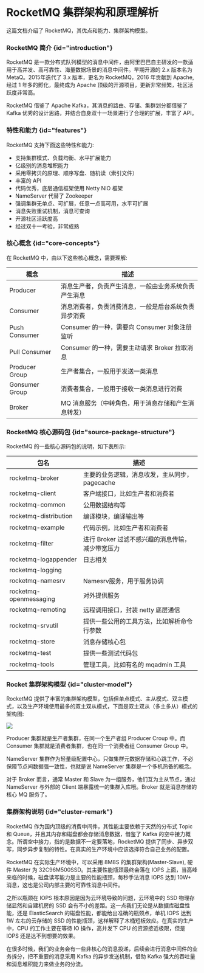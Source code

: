 # RocketMQ 集群架构和原理解析 

这篇文档介绍了 RocketMQ，其优点和能力、集群架构模型。

### RocketMQ 简介 {id="introduction"}

RocketMQ 是一款分布式队列模型的消息中间件，由阿里巴巴自主研发的一款适用于高并发、高可靠性、海量数据场景的消息中间件。早期开源的 2.x 版本名为 MetaQ。2015年迭代了 3.x 版本，更名为 RocketMQ，2016 年贡献到 Apache, 经过 1 年多的孵化，最终成为 Apache 顶级的开源项目，更新非常频繁，社区活跃度非常高。

RocketMQ 借鉴了 Apache Kafka，其消息的路由、存储、集群划分都借鉴了 Kafka 优秀的设计思路，并结合自身双十一场景进行了合理的扩展，丰富了 API。

### 特性和能力 {id="features"}

RocketMQ 支持下面这些特性和能力:

- 支持集群模式、负载均衡、水平扩展能力
- 亿级别的消息堆积能力
- 采用零拷贝的原理、顺序写盘、随机读（索引文件）
- 丰富的 API
- 代码优秀，底层通信框架使用 Netty NIO 框架
- NameServer 代替了 Zookeeper
- 强调集群无单点、可扩展，任意一点高可用，水平可扩展
- 消息失败重试机制，消息可查询
- 开源社区活跃度高
- 经过双十一考验，非常成熟

### 核心概念 {id="core-concepts"}

在 RocketMQ 中，由以下这些核心概念，需要理解:

| 概念             | 描述                               |
|----------------|----------------------------------|
| Producer       | 消息生产者，负责产生消息，一般由业务系统负责产生消息       |
| Consumer       | 消息消费者，负责消费消息，一般是后台系统负责异步消费       |
| Push Consumer  | Consumer 的一种，需要向 Consumer 对象注册监听 |
| Pull Consumer  | Consumer 的一种，需要主动请求 Broker 拉取消息  |
| Producer Group | 生产者集合，一般用于发送一类消息                 |
| Gonsumer Group | 消费者集合，一般用于接收一类消息进行消费             |
| Broker         | MQ 消息服务（中转角色，用于消息存储和产生消息转发）      |

### RocketMQ 核心源码包 {id="source-package-structure"}

RocketMQ 的一些核心源码包的说明，如下表所示:

| 包名                     | 描述                           |
|------------------------|------------------------------|
| rocketmq-broker        | 主要的业务逻辑，消息收发，主从同步，pagecache  |
| rocketmq-client        | 客户端接口，比如生产者和消费者              |
| rocketmq-common        | 公用数据结构等                      |
| rocketmq-distribution  | 编译模块，编译输出等                   |
| rocketmq-example       | 代码示例，比如生产者和消费者               |
| rocketmq-filter        | 进行 Broker 过滤不感兴趣的消息传输，减少带宽压力 |
| rocketmq-logappender   | 日志相关                         |
| rocketmq-logging       |                              |
| rocketmq-namesrv       | Namesrv服务，用于服务协调             |
| rocketmq-openmessaging | 对外提供服务                       |
| rocketmq-remoting      | 远程调用接口，封装 netty 底层通信         |
| rocketmq-srvutil       | 提供一些公用的工具方法，比如解析命令行参数        |
| rocketmq-store         | 消息存储核心包                      |
| rocketmq-test          | 提供一些测试代码包                    |
| rocketmq-tools         | 管理工具，比如有名的 mqadmin 工具        |

### Rocket 集群架构模型 {id="cluster-model"}

RocketMQ 提供了丰富的集群架构模型，包括但单点模式、主从模式、双主模式，以及生产环境使用最多的双主双从模式，下面是双主双从（多主多从）模式的架构图:

![](http://file-linker.oss-cn-hangzhou.aliyuncs.com/0RDOpl1Aq2P92U7FSnXv.jpeg)

Producer 集群就是生产者集群，在同一个生产者组 Producer Croup 中。而 Consumer 集群就是消费者集群，也在同一个消费者组 Consumer Group 中。

NameServer 集群作为轻量级配置中心，只做集群元数据存储和心跳工作，不必保障节点间数据强一致性，也就是说 NameServer 集群是一个多机热备的概念。

对于 Broker 而言，通常 Master 和 Slave 为一组服务，他们互为主从节点，通过 NameServer 与外部的 Client 端暴露统一的集群入库哦。Broker 就是消息存储的核心 MQ 服务了。

### 集群架构说明 {id="cluster-remark"}

RocketMQ 作为国内顶级的消费中间件，其性能主要依赖于天然的分布式 Topic 和 Queue，并且其内存和磁盘都会存储消息数据，借鉴了 Kafka 的空中接力概念。所谓空中接力，指的是数据不一定要落地，RocketMQ 提供了同步、异步双写，同步异步复制的特性。在真实的生产环境中应该选择符合自己业务的配置。

RocketMQ 在实际生产环境中，可以采用 8M8S 的集群架构(Master-Slave), 硬件 Master 为 32C96M500SSD。其主要性能瓶颈最终会落在 IOPS 上面，当高峰来临的时候，磁盘读写能力是主要的性能瓶颈，每秒手法消息 IOPS 达到 10W+ 消息，这也是公司内部主要的可靠性消息中间件。

之所以瓶颈在 IOPS 根本原因是因为云环境导致的问题，云环境中的 SSD 物理存储显然和自建机房的 SSD 会有不小的差距。这一点我们无论是从数据库磁盘性能，还是 ElasticSearch 的磁盘性能，都能给出准确的瓶颈点，单机 IOPS 达到 1W 左右的云存储的 SSD 的性能瓶颈，这样解释了木桶短板效应。在真实的生产中，CPU 的工作主要在等待 IO 操作，高并发下 CPU 的资源接近极限，但是 IOPS 还是达不到想要的效果。

在很多时候，我们的业务会有一些非核心的消息投递，后续会进行消息中间件的业务拆分，把不重要的消息采用 Kafka 的异步发送机制，借助 Kafka 强大的吞吐量和消息堆积能力来做业务的分流。